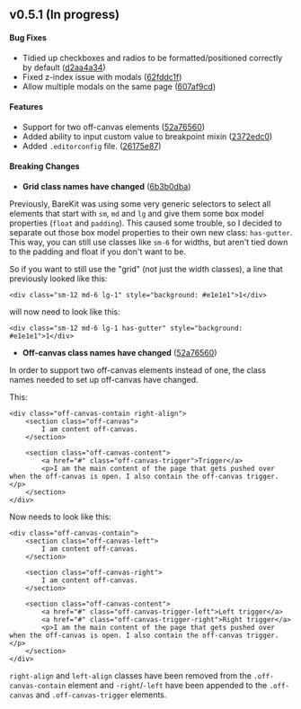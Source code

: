 <a name="0.5.1"></a>
## v0.5.1 (In progress)


#### Bug Fixes

* Tidied up checkboxes and radios to be formatted/positioned correctly by default ([d2aa4a34](https://github.com/a2labs/barekit/commit/d2aa4a3472bd959b2d6fb211a05038dca2df31da))
* Fixed z-index issue with modals ([62fddc1f](https://github.com/a2labs/barekit/commit/62fddc1f5c6d9318cb69b167e5c89166843e3665))
* Allow multiple modals on the same page ([607af9cd](https://github.com/a2labs/barekit/commit/607af9cd49da3c1f3e1e774f12550c16d4f1ed24))


#### Features

* Support for two off-canvas elements ([52a76560](https://github.com/a2labs/barekit/commit/52a7656034e6d26328597ae77ac5831e3417e7cf))
* Added ability to input custom value to breakpoint mixin ([2372edc0](https://github.com/a2labs/barekit/commit/2372edc07b9082bf7ef6c2a90f93e19ade26855f))
* Added `.editorconfig` file. ([26175e87](https://github.com/a2labs/barekit/commit/26175e87d9ad1b2df8dbecdeb4e418fe27d4f73e))


#### Breaking Changes

* **Grid class names have changed** ([6b3b0dba](https://github.com/a2labs/barekit/commit/6b3b0dbafdeea83c5a6707d068273b5a6a799184))

Previously, BareKit was using some very generic selectors to select all elements that start with `sm`, `md` and `lg` and give them some box model properties (`float` and `padding`). This caused some trouble, so I decided to separate out those box model properties to their own new class: `has-gutter`. This way, you can still use classes like `sm-6` for widths, but aren't tied down to the padding and float if you don't want to be.

So if you want to still use the "grid" (not just the width classes), a line that previously looked like this:

```
<div class="sm-12 md-6 lg-1" style="background: #e1e1e1">1</div>
```

will now need to look like this:

```
<div class="sm-12 md-6 lg-1 has-gutter" style="background: #e1e1e1">1</div>
```

* **Off-canvas class names have changed** ([52a76560](https://github.com/a2labs/barekit/commit/52a7656034e6d26328597ae77ac5831e3417e7cf))

In order to support two off-canvas elements instead of one, the class names needed to set up off-canvas have changed. 

This:

```
<div class="off-canvas-contain right-align">
    <section class="off-canvas">
        I am content off-canvas.
    </section>

    <section class="off-canvas-content">
        <a href="#" class="off-canvas-trigger">Trigger</a>
        <p>I am the main content of the page that gets pushed over when the off-canvas is open. I also contain the off-canvas trigger.</p>
    </section>
</div>
```

Now needs to look like this:

```
<div class="off-canvas-contain">
    <section class="off-canvas-left">
        I am content off-canvas.
    </section>

    <section class="off-canvas-right">
        I am content off-canvas.
    </section>

    <section class="off-canvas-content">
        <a href="#" class="off-canvas-trigger-left">Left trigger</a>
        <a href="#" class="off-canvas-trigger-right">Right trigger</a>
        <p>I am the main content of the page that gets pushed over when the off-canvas is open. I also contain the off-canvas trigger.</p>
    </section>
</div>
```

`right-align` and `left-align` classes have been removed from the `.off-canvas-contain` element and `-right`/`-left` have been appended to the `.off-canvas` and `.off-canvas-trigger` elements.